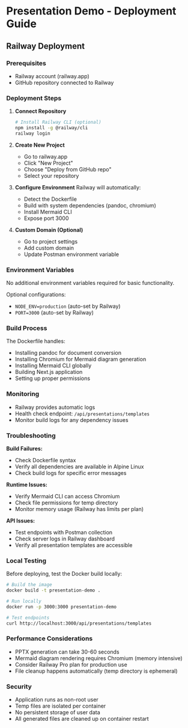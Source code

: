# Presentation Demo - Deployment Guide

## Railway Deployment

### Prerequisites

- Railway account (railway.app)
- GitHub repository connected to Railway

### Deployment Steps

1. **Connect Repository**

   ```bash
   # Install Railway CLI (optional)
   npm install -g @railway/cli
   railway login
   ```

2. **Create New Project**
   - Go to railway.app
   - Click "New Project"
   - Choose "Deploy from GitHub repo"
   - Select your repository

3. **Configure Environment**
   Railway will automatically:
   - Detect the Dockerfile
   - Build with system dependencies (pandoc, chromium)
   - Install Mermaid CLI
   - Expose port 3000

4. **Custom Domain (Optional)**
   - Go to project settings
   - Add custom domain
   - Update Postman environment variable

### Environment Variables

No additional environment variables required for basic functionality.

Optional configurations:

- `NODE_ENV=production` (auto-set by Railway)
- `PORT=3000` (auto-set by Railway)

### Build Process

The Dockerfile handles:

- Installing pandoc for document conversion
- Installing Chromium for Mermaid diagram generation
- Installing Mermaid CLI globally
- Building Next.js application
- Setting up proper permissions

### Monitoring

- Railway provides automatic logs
- Health check endpoint: `/api/presentations/templates`
- Monitor build logs for any dependency issues

### Troubleshooting

**Build Failures:**

- Check Dockerfile syntax
- Verify all dependencies are available in Alpine Linux
- Check build logs for specific error messages

**Runtime Issues:**

- Verify Mermaid CLI can access Chromium
- Check file permissions for temp directory
- Monitor memory usage (Railway has limits per plan)

**API Issues:**

- Test endpoints with Postman collection
- Check server logs in Railway dashboard
- Verify all presentation templates are accessible

### Local Testing

Before deploying, test the Docker build locally:

```bash
# Build the image
docker build -t presentation-demo .

# Run locally
docker run -p 3000:3000 presentation-demo

# Test endpoints
curl http://localhost:3000/api/presentations/templates
```

### Performance Considerations

- PPTX generation can take 30-60 seconds
- Mermaid diagram rendering requires Chromium (memory intensive)
- Consider Railway Pro plan for production use
- File cleanup happens automatically (temp directory is ephemeral)

### Security

- Application runs as non-root user
- Temp files are isolated per container
- No persistent storage of user data
- All generated files are cleaned up on container restart
